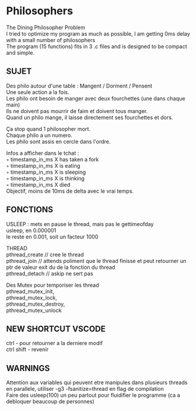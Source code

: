 # Philosophers
The Dining Philosopher Problem  
I tried to optimize my program as much as possible, I am getting 0ms delay with a small number of philosophers  
The program (15 functions) fits in 3 .c files and is designed to be compact and simple.  
  
  
## SUJET
Des philo autour d'une table : Mangent / Dorment / Pensent  
Une seule action a la fois.  
Les philo ont besoin de manger avec deux fourchettes (une dans chaque main)  
Ils ne doivent pas mourrir de faim et doivent tous manger.  
Quand un philo mange, il laisse directement ses fourchettes et dors.  
  
Ça stop quand 1 philosopher mort.  
Chaque philo a un numero.  
Les philo sont assis en cercle dans l'ordre.  

Infos a afficher dans le tchat :  
◦ timestamp_in_ms X has taken a fork  
◦ timestamp_in_ms X is eating  
◦ timestamp_in_ms X is sleeping  
◦ timestamp_in_ms X is thinking  
◦ timestamp_in_ms X died  
Objectif, moins de 10ms de delta avec le vrai temps.  
  
## FONCTIONS
USLEEP : mets en pause le thread, mais pas le gettimeofday  
usleep, en 0.000001  
le reste en 0.001, soit un facteur 1000  
  
THREAD  
pthread_create // cree le thread  
pthread_join // attends poliment que le thread finisse et peut retourner un ptr de valeur exit du de la fonction du thread  
pthread_detach // askip ne sert pas  
  
Des Mutex pour temporiser les thread  
pthread_mutex_init,  
pthread_mutex_lock,  
pthread_mutex_destroy,  
pthread_mutex_unlock  
  
## NEW SHORTCUT VSCODE
ctrl - pour retourner a la derniere modif  
ctrl shift - revenir

## WARNINGS
Attention aux variables qui peuvent etre manipules dans plusieurs threads en parallele, utiliser -g3 -fsanitize=thread en flag de compilation  
Faire des usleep(100) un peu partout pour fluidifier le programme (ca a debloquer beaucoup de personnes)  
